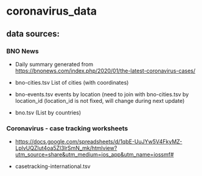 
# coronavirus_data

## data sources:

### BNO News

- Daily summary generated from https://bnonews.com/index.php/2020/01/the-latest-coronavirus-cases/

- bno-cities.tsv List of cities (with coordinates)

- bno-events.tsv events by location (need to join with bno-cities.tsv by location_id (location_id is not fixed, will change during next update)

- bno.tsv (List by countries)



### Coronavirus - case tracking worksheets

- https://docs.google.com/spreadsheets/d/1qbE-UuJYw5V4FkyMZ-LplvUQZlut4oa5Zl3lrSmN_mk/htmlview?utm_source=share&utm_medium=ios_app&utm_name=iossmf#


- casetracking-international.tsv


